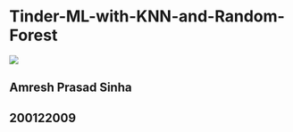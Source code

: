 # Tinder-ML-with-KNN-and-Random-Forest
<img src="https://img.shields.io/badge/Python-3776AB?style=for-the-badge&logo=python&logoColor=white" />

## Amresh Prasad Sinha
## 200122009
